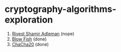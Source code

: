 # cryptography-algorithms-exploration

1. [Rivest Shamir Adleman](Rivest-Shamir-Adleman) (nope)
2. [Blow Fish](BlowFish) (done)
3. [ChaCha20](ChaCha20) (done)
